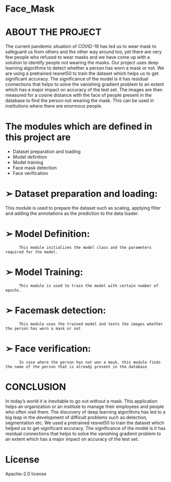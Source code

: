 # Face_Mask

# ABOUT THE PROJECT  
The current pandemic situation of COVID-19 has led us to wear mask to safeguard us from others and the other way around too,
yet there are very few people who refused to wear masks and we have come up with a solution to identify people not wearing the masks.
Our project uses deep learning algorithms to detect whether a person has worn a mask or not.
We are using a pretrained resnet50 to train the dataset which helps us to get significant accuracy. 
The significance of the model is it has residual connections that helps to solve the vanishing gradient problem to an extent which has a major impact on accuracy of the test set. 
The images are then measured for a cosine distance with the face of people present in the database to find the person not wearing the mask. This can be used in institutions where there are enormous people.  
# The modules which are defined in this project are   
* Dataset preparation and loading  
* Model definition  
* Model training  
* Face mask detection  
* Face verification  

# ➢ Dataset preparation and loading:
This module is used to prepare the dataset such as scaling, applying filter    and adding the annotations as the prediction to the data loader.  
# ➢ Model Definition:
          This module initializes the model class and the parameters required for the model.  
# ➢ Model Training:
          This module is used to train the model with certain number of epochs.  
# ➢ Facemask detection:
          This module uses the trained model and tests the images whether the person has worn a mask or not    
# ➢ Face verification:
          In case where the person has not won a mask, this module finds the name of the person that is already present in the database   

# CONCLUSION  
In today’s world it is inevitable to go out without a mask. This application helps an organization or an institute to manage their employees and people who often visit them.
The discovery of deep learning algorithms has led to a big leap in the development of difficult problems such as detection, segmentation etc.
We used a pretrained resnet50 to train the dataset which helped us to get significant accuracy.
The significance of the model is it has residual connections that helps to solve the vanishing gradient problem to an extent which has a major impact on accuracy of the test set.  

# License
Apache-2.0 license

